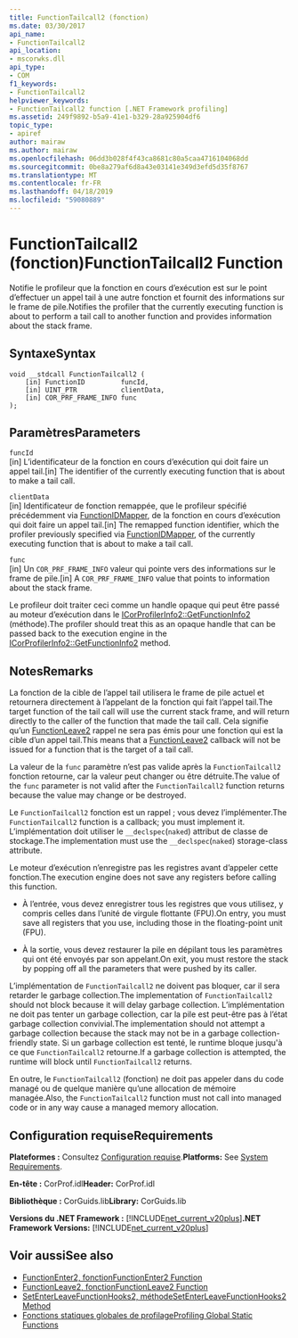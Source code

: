 ```yaml
---
title: FunctionTailcall2 (fonction)
ms.date: 03/30/2017
api_name:
- FunctionTailcall2
api_location:
- mscorwks.dll
api_type:
- COM
f1_keywords:
- FunctionTailcall2
helpviewer_keywords:
- FunctionTailcall2 function [.NET Framework profiling]
ms.assetid: 249f9892-b5a9-41e1-b329-28a925904df6
topic_type:
- apiref
author: mairaw
ms.author: mairaw
ms.openlocfilehash: 06dd3b028f4f43ca8681c80a5caa4716104068dd
ms.sourcegitcommit: 0be8a279af6d8a43e03141e349d3efd5d35f8767
ms.translationtype: MT
ms.contentlocale: fr-FR
ms.lasthandoff: 04/18/2019
ms.locfileid: "59080889"
---
```

# <a name="functiontailcall2-function"></a><span data-ttu-id="4dad0-102">FunctionTailcall2 (fonction)</span><span class="sxs-lookup"><span data-stu-id="4dad0-102">FunctionTailcall2 Function</span></span>
<span data-ttu-id="4dad0-103">Notifie le profileur que la fonction en cours d’exécution est sur le point d’effectuer un appel tail à une autre fonction et fournit des informations sur le frame de pile.</span><span class="sxs-lookup"><span data-stu-id="4dad0-103">Notifies the profiler that the currently executing function is about to perform a tail call to another function and provides information about the stack frame.</span></span>  
  
## <a name="syntax"></a><span data-ttu-id="4dad0-104">Syntaxe</span><span class="sxs-lookup"><span data-stu-id="4dad0-104">Syntax</span></span>  
  
```  
void __stdcall FunctionTailcall2 (  
    [in] FunctionID         funcId,   
    [in] UINT_PTR           clientData,   
    [in] COR_PRF_FRAME_INFO func  
);  
```  
  
## <a name="parameters"></a><span data-ttu-id="4dad0-105">Paramètres</span><span class="sxs-lookup"><span data-stu-id="4dad0-105">Parameters</span></span>  
 `funcId`  
 <span data-ttu-id="4dad0-106">[in] L’identificateur de la fonction en cours d’exécution qui doit faire un appel tail.</span><span class="sxs-lookup"><span data-stu-id="4dad0-106">[in] The identifier of the currently executing function that is about to make a tail call.</span></span>  
  
 `clientData`  
 <span data-ttu-id="4dad0-107">[in] Identificateur de fonction remappée, que le profileur spécifié précédemment via [FunctionIDMapper](../../../../docs/framework/unmanaged-api/profiling/functionidmapper-function.md), de la fonction en cours d’exécution qui doit faire un appel tail.</span><span class="sxs-lookup"><span data-stu-id="4dad0-107">[in] The remapped function identifier, which the profiler previously specified via [FunctionIDMapper](../../../../docs/framework/unmanaged-api/profiling/functionidmapper-function.md), of the currently executing function that is about to make a tail call.</span></span>  
  
 `func`  
 <span data-ttu-id="4dad0-108">[in] Un `COR_PRF_FRAME_INFO` valeur qui pointe vers des informations sur le frame de pile.</span><span class="sxs-lookup"><span data-stu-id="4dad0-108">[in] A `COR_PRF_FRAME_INFO` value that points to information about the stack frame.</span></span>  
  
 <span data-ttu-id="4dad0-109">Le profileur doit traiter ceci comme un handle opaque qui peut être passé au moteur d’exécution dans le [ICorProfilerInfo2::GetFunctionInfo2](../../../../docs/framework/unmanaged-api/profiling/icorprofilerinfo2-getfunctioninfo2-method.md) (méthode).</span><span class="sxs-lookup"><span data-stu-id="4dad0-109">The profiler should treat this as an opaque handle that can be passed back to the execution engine in the [ICorProfilerInfo2::GetFunctionInfo2](../../../../docs/framework/unmanaged-api/profiling/icorprofilerinfo2-getfunctioninfo2-method.md) method.</span></span>  
  
## <a name="remarks"></a><span data-ttu-id="4dad0-110">Notes</span><span class="sxs-lookup"><span data-stu-id="4dad0-110">Remarks</span></span>  
 <span data-ttu-id="4dad0-111">La fonction de la cible de l’appel tail utilisera le frame de pile actuel et retournera directement à l’appelant de la fonction qui fait l’appel tail.</span><span class="sxs-lookup"><span data-stu-id="4dad0-111">The target function of the tail call will use the current stack frame, and will return directly to the caller of the function that made the tail call.</span></span> <span data-ttu-id="4dad0-112">Cela signifie qu’un [FunctionLeave2](../../../../docs/framework/unmanaged-api/profiling/functionleave2-function.md) rappel ne sera pas émis pour une fonction qui est la cible d’un appel tail.</span><span class="sxs-lookup"><span data-stu-id="4dad0-112">This means that a [FunctionLeave2](../../../../docs/framework/unmanaged-api/profiling/functionleave2-function.md) callback will not be issued for a function that is the target of a tail call.</span></span>  
  
 <span data-ttu-id="4dad0-113">La valeur de la `func` paramètre n’est pas valide après la `FunctionTailcall2` fonction retourne, car la valeur peut changer ou être détruite.</span><span class="sxs-lookup"><span data-stu-id="4dad0-113">The value of the `func` parameter is not valid after the `FunctionTailcall2` function returns because the value may change or be destroyed.</span></span>  
  
 <span data-ttu-id="4dad0-114">Le `FunctionTailcall2` fonction est un rappel ; vous devez l’implémenter.</span><span class="sxs-lookup"><span data-stu-id="4dad0-114">The `FunctionTailcall2` function is a callback; you must implement it.</span></span> <span data-ttu-id="4dad0-115">L’implémentation doit utiliser le `__declspec`(`naked`) attribut de classe de stockage.</span><span class="sxs-lookup"><span data-stu-id="4dad0-115">The implementation must use the `__declspec`(`naked`) storage-class attribute.</span></span>  
  
 <span data-ttu-id="4dad0-116">Le moteur d’exécution n’enregistre pas les registres avant d’appeler cette fonction.</span><span class="sxs-lookup"><span data-stu-id="4dad0-116">The execution engine does not save any registers before calling this function.</span></span>  
  
-   <span data-ttu-id="4dad0-117">À l’entrée, vous devez enregistrer tous les registres que vous utilisez, y compris celles dans l’unité de virgule flottante (FPU).</span><span class="sxs-lookup"><span data-stu-id="4dad0-117">On entry, you must save all registers that you use, including those in the floating-point unit (FPU).</span></span>  
  
-   <span data-ttu-id="4dad0-118">À la sortie, vous devez restaurer la pile en dépilant tous les paramètres qui ont été envoyés par son appelant.</span><span class="sxs-lookup"><span data-stu-id="4dad0-118">On exit, you must restore the stack by popping off all the parameters that were pushed by its caller.</span></span>  
  
 <span data-ttu-id="4dad0-119">L’implémentation de `FunctionTailcall2` ne doivent pas bloquer, car il sera retarder le garbage collection.</span><span class="sxs-lookup"><span data-stu-id="4dad0-119">The implementation of `FunctionTailcall2` should not block because it will delay garbage collection.</span></span> <span data-ttu-id="4dad0-120">L’implémentation ne doit pas tenter un garbage collection, car la pile est peut-être pas à l’état garbage collection convivial.</span><span class="sxs-lookup"><span data-stu-id="4dad0-120">The implementation should not attempt a garbage collection because the stack may not be in a garbage collection-friendly state.</span></span> <span data-ttu-id="4dad0-121">Si un garbage collection est tenté, le runtime bloque jusqu'à ce que `FunctionTailcall2` retourne.</span><span class="sxs-lookup"><span data-stu-id="4dad0-121">If a garbage collection is attempted, the runtime will block until `FunctionTailcall2` returns.</span></span>  
  
 <span data-ttu-id="4dad0-122">En outre, le `FunctionTailcall2` (fonction) ne doit pas appeler dans du code managé ou de quelque manière qu’une allocation de mémoire managée.</span><span class="sxs-lookup"><span data-stu-id="4dad0-122">Also, the `FunctionTailcall2` function must not call into managed code or in any way cause a managed memory allocation.</span></span>  
  
## <a name="requirements"></a><span data-ttu-id="4dad0-123">Configuration requise</span><span class="sxs-lookup"><span data-stu-id="4dad0-123">Requirements</span></span>  
 <span data-ttu-id="4dad0-124">**Plateformes :** Consultez [Configuration requise](../../../../docs/framework/get-started/system-requirements.md).</span><span class="sxs-lookup"><span data-stu-id="4dad0-124">**Platforms:** See [System Requirements](../../../../docs/framework/get-started/system-requirements.md).</span></span>  
  
 <span data-ttu-id="4dad0-125">**En-tête :** CorProf.idl</span><span class="sxs-lookup"><span data-stu-id="4dad0-125">**Header:** CorProf.idl</span></span>  
  
 <span data-ttu-id="4dad0-126">**Bibliothèque :** CorGuids.lib</span><span class="sxs-lookup"><span data-stu-id="4dad0-126">**Library:** CorGuids.lib</span></span>  
  
 <span data-ttu-id="4dad0-127">**Versions du .NET Framework :** [!INCLUDE[net_current_v20plus](../../../../includes/net-current-v20plus-md.md)]</span><span class="sxs-lookup"><span data-stu-id="4dad0-127">**.NET Framework Versions:** [!INCLUDE[net_current_v20plus](../../../../includes/net-current-v20plus-md.md)]</span></span>  
  
## <a name="see-also"></a><span data-ttu-id="4dad0-128">Voir aussi</span><span class="sxs-lookup"><span data-stu-id="4dad0-128">See also</span></span>

- [<span data-ttu-id="4dad0-129">FunctionEnter2, fonction</span><span class="sxs-lookup"><span data-stu-id="4dad0-129">FunctionEnter2 Function</span></span>](../../../../docs/framework/unmanaged-api/profiling/functionenter2-function.md)
- [<span data-ttu-id="4dad0-130">FunctionLeave2, fonction</span><span class="sxs-lookup"><span data-stu-id="4dad0-130">FunctionLeave2 Function</span></span>](../../../../docs/framework/unmanaged-api/profiling/functionleave2-function.md)
- [<span data-ttu-id="4dad0-131">SetEnterLeaveFunctionHooks2, méthode</span><span class="sxs-lookup"><span data-stu-id="4dad0-131">SetEnterLeaveFunctionHooks2 Method</span></span>](../../../../docs/framework/unmanaged-api/profiling/icorprofilerinfo2-setenterleavefunctionhooks2-method.md)
- [<span data-ttu-id="4dad0-132">Fonctions statiques globales de profilage</span><span class="sxs-lookup"><span data-stu-id="4dad0-132">Profiling Global Static Functions</span></span>](../../../../docs/framework/unmanaged-api/profiling/profiling-global-static-functions.md)
